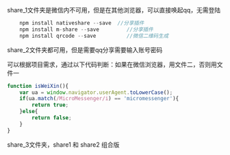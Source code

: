 share_1文件夹是微信内不可用，但是在其他浏览器，可以直接唤起qq，无需登陆

```js
	npm install nativeshare --save  //分享插件
	npm install m-share --save         //分享插件
	npm install qrcode --save          //微信二维码生成
```

share_2文件夹都可用，但是需要qq分享需要输入账号密码

可以根据项目需求，通过以下代码判断：如果在微信浏览器，用文件二，否则用文件一

```js
function isWeiXin(){ 
	var ua = window.navigator.userAgent.toLowerCase(); 
    if(ua.match(/MicroMessenger/i) == 'micromessenger'){ 
        return true; 
    }else{ 
        return false; 
    } 
} 
```

share_3文件夹，share1 和  share2 组合版